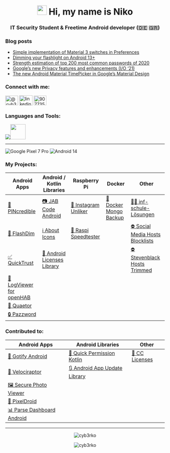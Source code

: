 <h1 align="center"><img src="https://media.giphy.com/media/hvRJCLFzcasrR4ia7z/giphy.gif" height="30px"> Hi, my name is Niko</h1>
<h3 align="center">IT Security Student & Freetime Android developer (🇩🇪 🇬🇷)</h3>

### Blog posts
<!-- BLOG-POST-LIST:START -->
- [Simple implementation of Material 3 switches in Preferences](https://cyb3rko.medium.com/simple-implementation-of-material-3-switches-in-preferences-4b83ea3202d1?source=rss-3c4b9744f515------2)
- [Dimming your flashlight on Android 13+](https://cyb3rko.medium.com/dimming-your-flashlight-on-android-13-835cdf2d6f3e?source=rss-3c4b9744f515------2)
- [Strength estimation of top 200 most common passwords of 2020](https://cyb3rko.medium.com/strength-estimation-of-top-200-most-common-passwords-of-2020-8c25ba661e4b?source=rss-3c4b9744f515------2)
- [Google’s new Privacy features and enhancements &lpar;I/O ‘21&rpar;](https://cyb3rko.medium.com/googles-new-privacy-features-and-enhancements-i-o-21-1928bc031735?source=rss-3c4b9744f515------2)
- [The new Android Material TimePicker in Google’s Material Design](https://cyb3rko.medium.com/the-new-android-material-timepicker-in-googles-material-design-44a9a4db8c45?source=rss-3c4b9744f515------2)
<!-- BLOG-POST-LIST:END -->

<h3 align="left">Connect with me:</h3>
<p align="left">
  <a href="https://medium.com/@cyb3rko" target="blank"><img align="center" src="https://raw.githubusercontent.com/rahuldkjain/github-profile-readme-generator/master/src/images/icons/Social/medium.svg" alt="@cyb3rko" height="30" width="40" /></a>
  <a href="https://www.linkedin.com/in/niko-diamadis-32050224b" target="blank"><img align="center" src="https://upload.wikimedia.org/wikipedia/commons/8/81/LinkedIn_icon.svg" alt="linkedin" height="32" width="42" /></a>
  <a href="https://stackoverflow.com/users/9077356" target="blank"><img align="center" src="https://raw.githubusercontent.com/rahuldkjain/github-profile-readme-generator/master/src/images/icons/Social/stack-overflow.svg" alt="9077356" height="30" width="40" /></a>
</p>

<h3 align="left">Languages and Tools:</h3>
<p align="left">
  <img src="https://skillicons.dev/icons?i=androidstudio,kotlin,java,cpp,flutter,py" /><img src="https://i.imgur.com/FhciBQ9.png" height="48"/>

---

![Google Pixel 7 Pro](https://img.shields.io/badge/Pixel%207%20Pro-000000?style=for-the-badge&logo=google&logoColor=ffffff)
![Android 14](https://img.shields.io/badge/Android%2014-3ddc84?style=for-the-badge&logo=android&logoColor=ffffff)

### My Projects:

| Android Apps | Android / Kotlin Libraries | Raspberry Pi | Docker | Other |
|---|---|---|---|---|
| [🔢 PINcredible](https://github.com/cyb3rko/pincredible) |  [📷 JAB Code Android](https://github.com/cyb3rko/jabcode-android) | [📵 Instagram Unliker](https://github.com/cyb3rko/instagram-unliker) | [💾 Docker Mongo Backup](https://github.com/cyb3rko/docker-mongodb-backup) | [👨‍🏫 inf-schule-Lösungen](https://github.com/cyb3rko/inf-schule-loesungen) |
| [🔦 FlashDim](https://github.com/cyb3rko/flashdim) | [ℹ️ About Icons](https://github.com/cyb3rko/about-icons) | [🚀 Raspi Speedtester](https://github.com/cyb3rko/raspi-speedtester) |  | [⛔ Social Media Hosts Blocklists](https://github.com/cyb3rko/social-media-hosts-blocklists) |
| [✅ QuickTrust](https://github.com/cyb3rko/quicktrust) | [📝 Android Licenses Library](https://github.com/cyb3rko/android-licenses-library) |  |  | [⛔ Stevenblack Hosts Trimmed](https://github.com/cyb3rko/stevenblack-hosts-trimmed) |
| [🔎 LogViewer for openHAB](https://github.com/cyb3rko/logviewer-for-openhab-app) |  |  |  |  |
| [📜 Quaetor](https://github.com/cyb3rko/quaetor-public) |  |  |  |  |
| [🔒 Pazzword](https://github.com/cyb3rko/pazzword) |  |  |  |  |

### Contributed to:

| Android Apps | Android Libraries | Other |
|---|---|---|
| [📨 Gotify Android](https://github.com/gotify/android) | [🔑 Quick Permission Kotlin](https://github.com/cyb3rko/QuickPermissions-Kotlin) | [📝 CC Licenses](https://github.com/santisoler/cc-licenses) |
| [🚗 Velociraptor](https://github.com/cyb3rko/velociraptor-v2) | [🔃 Android App Update Library](https://github.com/Piashsarker/AndroidAppUpdateLibrary) |  |
| [🖼️ Secure Photo Viewer](https://github.com/cyb3rko/Secure-Photo-Viewer) |  |  |
| [📸 PixelDroid](https://github.com/H-PixelDroid/PixelDroid)  |  |  |
| [📊 Parse Dashboard Android](https://github.com/bitterbit/Parse-Dashboard-Android) |  |  |

---

<p align="center"> <img src="https://github-readme-stats.vercel.app/api/top-langs?username=cyb3rko&show_icons=true&locale=en&layout=compact" alt="cyb3rko" /></p>
<p align="center"> <img src=https://github-readme-stats.vercel.app/api?username=cyb3rko&show_icons=true alt=cyb3rko /> </p>
